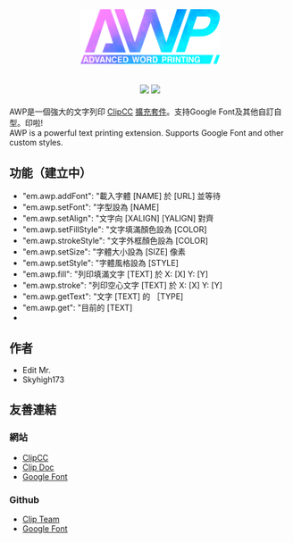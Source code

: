 <div align="center">
<img src=assets/logo.PNG width=250>

![](https://img.shields.io/badge/license-AGPL-blue) ![](https://img.shields.io/badge/version-1.0.0-brightgreen)
---
</div>

AWP是一個強大的文字列印 [ClipCC](https://github.com/Clipteam/clipcc-gui) [擴充套件](https://github.com/Clipteam/clipcc-extensions-list)。支持Google Font及其他自訂自型。印啦!<br>
AWP is a powerful text printing extension. Supports Google Font and other custom styles.

## 功能（建立中）
* "em.awp.addFont": "載入字體 [NAME] 於 [URL] 並等待
* "em.awp.setFont": "字型設為 [NAME]
* "em.awp.setAlign": "文字向 [XALIGN] [YALIGN] 對齊
* "em.awp.setFillStyle": "文字填滿顏色設為 [COLOR]
* "em.awp.strokeStyle": "文字外框顏色設為 [COLOR]
* "em.awp.setSize": "字體大小設為 [SIZE] 像素
* "em.awp.setStyle": "字體風格設為 [STYLE]
* "em.awp.fill": "列印填滿文字 [TEXT] 於 X: [X] Y: [Y]
* "em.awp.stroke": "列印空心文字 [TEXT] 於 X: [X] Y: [Y]
* "em.awp.getText": "文字 [TEXT] 的 ［TYPE]
* "em.awp.get": "目前的 [TEXT]
* 

## 作者
* Edit Mr.
* Skyhigh173

## 友善連結
### 網站
* [ClipCC](https://codingclip.com/editor/)
* [Clip Doc](https://doc.codingclip.com/zh-cn/category/for-developers)
* [Google Font](https://fonts.google.com/)
### Github
* [Clip Team](https://github.com/Clipteam)
* [Google Font](https://github.com/google/fonts)
